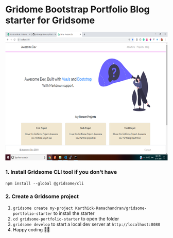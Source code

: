 # Gridome Bootstrap Portfolio Blog starter for Gridsome

<img src="./starter.png" height="400"/>

### 1. Install Gridsome CLI tool if you don't have

`npm install --global @gridsome/cli`

### 2. Create a Gridsome project

1. `gridsome create my-project Karthick-Ramachandran/gridsome-portfolio-starter` to install the starter
2. `cd gridsome-portfolio-starter` to open the folder
3. `gridsome develop` to start a local dev server at `http://localhost:8080`
4. Happy coding 🎉🙌
